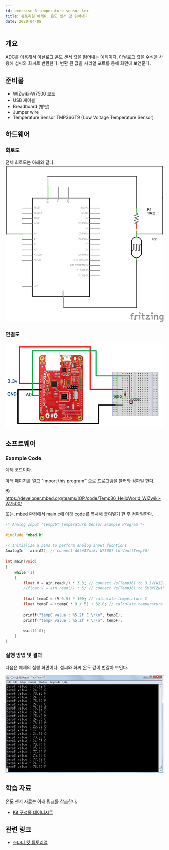 ```yaml
---
id: exercise-6-temperature-sensor-kor
title: 튜토리얼 예제6. 온도 센서 값 읽어내기
date: 2020-04-08
---
```


## 개요

ADC를 이용해서 아날로그 온도 센서 값을 읽어내는 예제이다. 아날로그 값을 수식을 사용해 섭씨와 화씨로 변환한다. 변환 된 값을
시리얼 포트를 통해 화면에 보연준다.

## 준비물

  - WIZwiki-W7500 보드
  - USB 케이블
  - Breadboard (빵판)
  - Jumper wire
  - Temperature Sensor TMP36GT9 (Low Voltage Temperature Sensor)

## 하드웨어

### 회로도

전체 회로도는 아래와 같다.
![](/img/products/wizwiki_mbed_kit/kit_en/cds_sensor_schem.png)

### 연결도

![](/img/products/wizwiki_mbed_kit/kit_en/exam_cds_sensor.png)

## 소프트웨어

### Example Code

예제 코드이다.

아래 페이지를 열고 "Import this program" 으로 프로그램을 불러와 컴파일 한다.

🌎https://developer.mbed.org/teams/IOP/code/Temp36_HelloWorld_WIZwiki-W7500/

또는, mbed 환경에서 main.c에 아래 code를 복사해 붙여넣기 한 후 컴파일한다.

``` c
/* Analog Input "Temp36" Temperature Sensor Example Program */
 
#include "mbed.h"
 
// Initialize a pins to perform analog input fucntions
AnalogIn   ain(A2); // connect A0(WIZwiki-W7500) to Vout(Temp36)
 
int main(void)
{
    while (1)
    {
        float V = ain.read(/) * 3.3; // connect Vs(Temp36) to 3.3V(WIZwiki-W7500) 
        //float V = ain.read(/) * 5; // connect Vs(Temp36) to 5V(WIZwiki-W7500)
        
        float tempC = (V-0.5) * 100; // calculate temperature C
        float tempF = (tempC * 9 / 5) + 32.0; // calculate temperature F
        
        printf("tempC value : %5.2f C \r\n", tempC);
        printf("tempF value : %5.2f F \r\n", tempF);
        
        wait(1.0);
    }
}
```


### 실행 방법 및 결과

다음은 예제의 실행 화면이다. 섭씨와 화씨 온도 값이 번갈아 보인다.

![](/img/products/wizwiki_mbed_kit/kit_en/temp_sensor_result.jpg)

## 학습 자료

온도 센서 자료는 아래 링크를 참조한다.


 * [Kit 구성물 데이터시트](/)  


## 관련 링크

  * [스타터 킷 튜토리얼](./Tutorial-Kor.md)
